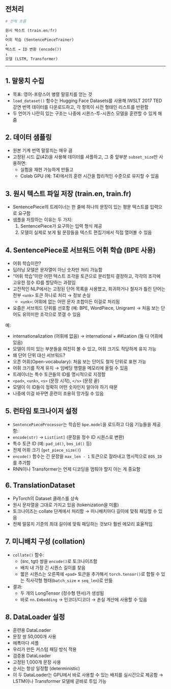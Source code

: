 ## 전처리

```py
# 전체 흐름

원시 텍스트 (train.en/fr)
↓
어휘 학습 (SentencePieceTrainer)
↓
텍스트 → ID 변환 (encode())
↓
모델 (LSTM, Transformer)

```

---

## 1. 말뭉치 수집
- 목표: 영어-프랑스어 병렬 말뭉치를 얻는 것
- `load_dataset()` 함수는 Hugging Face Datasets를 사용해 IWSLT 2017 TED 강연 번역 데이터를 다운로드하고, 각 항목이 사전 형태인 리스트를 반환함
- 두 언어가 나란히 있는 구조는 나중에 시퀀스-투-시퀀스 모델을 훈련할 수 있게 해줌



## 2. 데이터 샘플링
- 원본 기계 번역 말뭉치는 매우 큼
- 고정된 시드 값(42)을 사용해 데이터를 셔플하고, 그 중 앞부분 `subset_size`만 사용하면:
    - 실험을 재현 가능하게 만들고
    - Colab GPU (예: T4)에서의 훈련 시간을 합리적인 수준으로 유지할 수 있음



## 3. 원시 텍스트 파일 저장 (train.en, train.fr)
- SentencePiece의 트레이너는 한 줄에 하나의 문장이 있는 평문 텍스트를 입력으로 요구함
- 샘플을 저장하는 이유는 두 가지:
	1. SentencePiece가 요구하는 입력 형식 제공
	2. 모델이 실제로 보게 될 문장들을 텍스트 편집기에서 직접 열어볼 수 있음



## 4. SentencePiece로 서브워드 어휘 학습 (BPE 사용)
- 어휘 학습이란?
- 딥러닝 모델은 문자열이 아닌 숫자만 처리 가능함
- “어휘 학습”이란 어떤 텍스트 조각을 토큰으로 분리할지 결정하고, 각각의 조각에 고유한 정수 ID를 할당하는 과정임
- 고전적인 NLP에서는 고정된 단어 목록을 사용했고, 희귀하거나 철자가 틀린 단어는 전부 `<unk>` 토큰 하나로 처리 → 정보 손실
    - `<unk>`: 어휘에 없는 어떤 문자 조합이든 이걸로 처리됨
- 요즘은 서브워드 단위를 선호함 (예: BPE, WordPiece, Unigram) → 처음 보는 단어도 유의미한 조각으로 쪼갤 수 있음

예:
- internationalization (어휘에 없음) → international + ##ization (둘 다 어휘에 있음)
- 모델이 의미 있는 부분들을 여전히 볼 수 있고, 어휘 크기도 적당하게 유지 가능
- 왜 단어 단위 대신 서브워드?
- 오픈 어휘(Open-vocabulary): 처음 보는 단어도 철자 단위로 표현 가능
- 어휘 크기를 작게 유지 → 임베딩 행렬을 메모리에 올릴 수 있음
- 트레이너는 특수 토큰들의 ID를 명시적으로 지정함
- `<pad>`, `<unk>`, `<s>` (문장 시작), `</s>` (문장 끝)
- 모델이 이 ID들이 정확히 어떤 숫자인지 알아야 하기 때문
- 나중에 이걸 바꾸면 훈련이 조용히 망가질 수 있음



## 5. 런타임 토크나이저 설정
- `SentencePieceProcessor`는 학습된 `bpe.model`을 로드하고 다음 기능들을 제공함:
- `encode(str)` → `List[int]` (문장을 정수 ID 시퀀스로 변환)
- 특수 토큰 ID (예: `pad_id()`, `bos_id()` 등)
- 전체 어휘 크기 (`get_piece_size()`)
- `encode()` 함수는 긴 문장을 `max_len - 1` 토큰으로 잘라내고 명시적으로 `EOS_ID`를 추가함
- RNN이나 Transformer는 언제 디코딩을 멈춰야 할지 아는 게 중요함



## 6. TranslationDataset
- PyTorch의 Dataset 클래스를 상속
- 원시 문자열을 그대로 가지고 있음 (tokenization을 미룸)
- 토크나이즈는 collate 단계에서 처리함 → 미니배치마다 길이에 맞춰 패딩할 수 있음
- 전체 말뭉치 기준의 최대 길이에 맞춰 패딩하는 것보다 훨씬 메모리 효율적임



## 7. 미니배치 구성 (collation)
- `collate()` 함수:
    - (src, tgt) 쌍을 `encode()`로 토크나이즈함
    - 배치 내 가장 긴 시퀀스 길이를 찾음
    - 짧은 시퀀스는 오른쪽에 `<pad>` 토큰을 추가해서 `torch.tensor()`로 합칠 수 있는 직사각형 형태(`batch_size` × `seq_len`)로 만듦
- 결과:
    - 두 개의 LongTensor (정수형 텐서)가 생성됨
    - 바로 `nn.Embedding` → 인코더/디코더 → 손실 계산에 사용할 수 있음



## 8. DataLoader 설정
- 훈련용 DataLoader
- 문장 쌍 50,000개 사용
- 에폭마다 셔플
- 우리가 만든 커스텀 패딩 방식 적용
- 검증용 DataLoader
- 고정된 1,000개 문장 사용
- 순서는 항상 일정함 (deterministic)
- 이 두 DataLoader는 GPU에서 바로 사용할 수 있는 배치를 실시간으로 제공함
→ LSTM이나 Transformer 모델에 곧바로 투입 가능